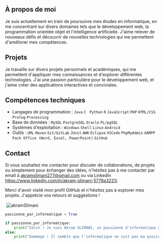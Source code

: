 ## À propos de moi
Je suis actuellement en train de poursuivre mes études en informatique, en me concentrant sur divers domaines tels que le développement web, la programmation orientée objet et l'intelligence artificielle. J'aime relever de nouveaux défis et découvrir de nouvelles technologies qui me permettent d'améliorer mes compétences.

## Projets
Je travaille sur divers projets personnels et académiques, qui me permettent d'appliquer mes connaissances et d'explorer différentes technologies. J'ai une passion particulière pour le développement web, et j'aime créer des applications interactives et conviviales.

## Compétences techniques
- Langages de programmation : `Java` `C` ` Python` `R`  `JavaScript` `PHP` `HTML/CSS` `Prolog` `Processing`
- Base de données : `MySQL` `PostgreSQL` `Oracle` `PL/pgSQL`
- Systèmes d'exploitation : `Windows` `Shell` `Linux` `Android`
- Outils : `UML` `Maven` `Git/GitLab` `JUnit` `AWK` `Eclipse` `VSCode` `PhpMyAdmin` `XAMPP` `Pack Office (Word, Excel, PowerPoint)` `GitHub`


## Contact
Si vous souhaitez me contacter pour discuter de collaborations, de projets ou simplement pour échanger des idées, n'hésitez pas à me contacter par email à akramslimani277@gmail.com ou via LinkedIn https://www.linkedin.com/in/akram-slimani-5778a3221/.

Merci d'avoir visité mon profil GitHub et n'hésitez pas à explorer mes projets. J'apprécie vos retours et suggestions !

<p>&nbsp;<img align="center" src="https://github-readme-stats.vercel.app/api?username=akramSlimani&show_icons=true&locale=en" alt="akramSlimani" /></p>


```python
passionne_par_informatique = True

if passionne_par_informatique:
    print("Salut ! Je suis Akram SLIMANI, un passionné d'informatique à la recherche de nouvelles connaissances et de défis passionnants.")
else:
    print("Dommage ! Il semble que l'informatique ne soit pas ma passion.")
```
